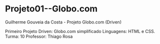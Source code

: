 # Projeto01--Globo.com
Guilherme Gouveia da Costa - Projeto Globo.com (Driven)

Primeiro Projeto Driven: Globo.com simplificado
Linguagens: HTML e CSS.
Turma: 10
Professor: Thiago Rosa
